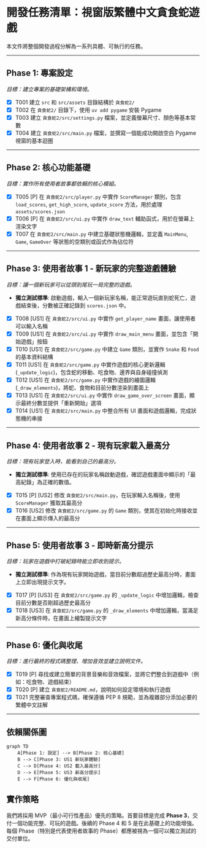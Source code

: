 # 開發任務清單：視窗版繁體中文貪食蛇遊戲

本文件將整個開發過程分解為一系列具體、可執行的任務。

---

## Phase 1: 專案設定

*目標：建立專案的基礎架構和環境。*

- [X] T001 建立 `src` 和 `src/assets` 目錄結構於 `貪食蛇2/`
- [X] T002 在 `貪食蛇2/` 目錄下，使用 `uv add pygame` 安裝 Pygame
- [X] T003 建立 `貪食蛇2/src/settings.py` 檔案，並定義螢幕尺寸、顏色等基本常數
- [X] T004 建立 `貪食蛇2/src/main.py` 檔案，並撰寫一個能成功開啟空白 Pygame 視窗的基本迴圈

---

## Phase 2: 核心功能基礎

*目標：實作所有使用者故事都依賴的核心模組。*

- [X] T005 [P] 在 `貪食蛇2/src/player.py` 中實作 `ScoreManager` 類別，包含 `load_scores`, `get_high_score`, `update_score` 方法，用於處理 `assets/scores.json`
- [X] T006 [P] 在 `貪食蛇2/src/ui.py` 中實作 `draw_text` 輔助函式，用於在螢幕上渲染文字
- [X] T007 在 `貪食蛇2/src/main.py` 中建立基礎狀態機邏輯，並定義 `MainMenu`, `Game`, `GameOver` 等狀態的空類別或函式作為佔位符

---

## Phase 3: 使用者故事 1 - 新玩家的完整遊戲體驗

*目標：讓一個新玩家可以從頭到尾玩一局完整的遊戲。*

- **獨立測試標準**: 啟動遊戲，輸入一個新玩家名稱，能正常遊玩直到蛇死亡，遊戲結束後，分數被正確記錄到 `scores.json` 中。

- [X] T008 [US1] 在 `貪食蛇2/src/ui.py` 中實作 `get_player_name` 畫面，讓使用者可以輸入名稱
- [X] T009 [US1] 在 `貪食蛇2/src/ui.py` 中實作 `draw_main_menu` 畫面，並包含「開始遊戲」按鈕
- [X] T010 [US1] 在 `貪食蛇2/src/game.py` 中建立 `Game` 類別，並實作 `Snake` 和 `Food` 的基本資料結構
- [X] T011 [US1] 在 `貪食蛇2/src/game.py` 中實作遊戲的核心更新邏輯 (`_update_logic`)，包含蛇的移動、吃食物、邊界與自身碰撞偵測
- [X] T012 [US1] 在 `貪食蛇2/src/game.py` 中實作遊戲的繪圖邏輯 (`_draw_elements`)，將蛇、食物和目前分數渲染到畫面上
- [X] T013 [US1] 在 `貪食蛇2/src/ui.py` 中實作 `draw_game_over_screen` 畫面，顯示最終分數並提供「重新開始」選項
- [X] T014 [US1] 在 `貪食蛇2/src/main.py` 中整合所有 UI 畫面和遊戲邏輯，完成狀態機的串接

---

## Phase 4: 使用者故事 2 - 現有玩家載入最高分

*目標：現有玩家登入時，能看到自己的最高分。*

- **獨立測試標準**: 使用已存在的玩家名稱啟動遊戲，確認遊戲畫面中顯示的「最高紀錄」為正確的數值。

- [X] T015 [P] [US2] 修改 `貪食蛇2/src/main.py`，在玩家輸入名稱後，使用 `ScoreManager` 獲取其最高分
- [X] T016 [US2] 修改 `貪食蛇2/src/game.py` 的 `Game` 類別，使其在初始化時接收並在畫面上顯示傳入的最高分

---

## Phase 5: 使用者故事 3 - 即時新高分提示

*目標：玩家在遊戲中打破紀錄時能立即收到提示。*

- **獨立測試標準**: 作為現有玩家開始遊戲，當目前分數超過歷史最高分時，畫面上立即出現提示文字。

- [X] T017 [P] [US3] 在 `貪食蛇2/src/game.py` 的 `_update_logic` 中增加邏輯，檢查目前分數是否剛超過歷史最高分
- [X] T018 [US3] 在 `貪食蛇2/src/game.py` 的 `_draw_elements` 中增加邏輯，當滿足新高分條件時，在畫面上繪製提示文字

---

## Phase 6: 優化與收尾

*目標：進行最終的程式碼整理、增加音效並建立說明文件。*

- [X] T019 [P] 尋找或建立簡單的背景音樂和音效檔案，並將它們整合到遊戲中（例如：吃食物、遊戲結束）
- [X] T020 [P] 建立 `貪食蛇2/README.md`，說明如何設定環境和執行遊戲
- [X] T021 完整審查專案程式碼，確保遵循 PEP 8 規範，並為複雜部分添加必要的繁體中文註解

---

## 依賴關係圖

```mermaid
graph TD
    A[Phase 1: 設定] --> B[Phase 2: 核心基礎]
    B --> C[Phase 3: US1 新玩家體驗]
    C --> D[Phase 4: US2 載入最高分]
    D --> E[Phase 5: US3 新高分提示]
    E --> F[Phase 6: 優化與收尾]
```

## 實作策略

我們將採用 MVP（最小可行性產品）優先的策略。首要目標是完成 **Phase 3**，交付一個功能完整、可玩的遊戲。後續的 Phase 4 和 5 是在此基礎上的功能增強。每個 Phase（特別是代表使用者故事的 Phase）都應被視為一個可以獨立測試的交付單位。

